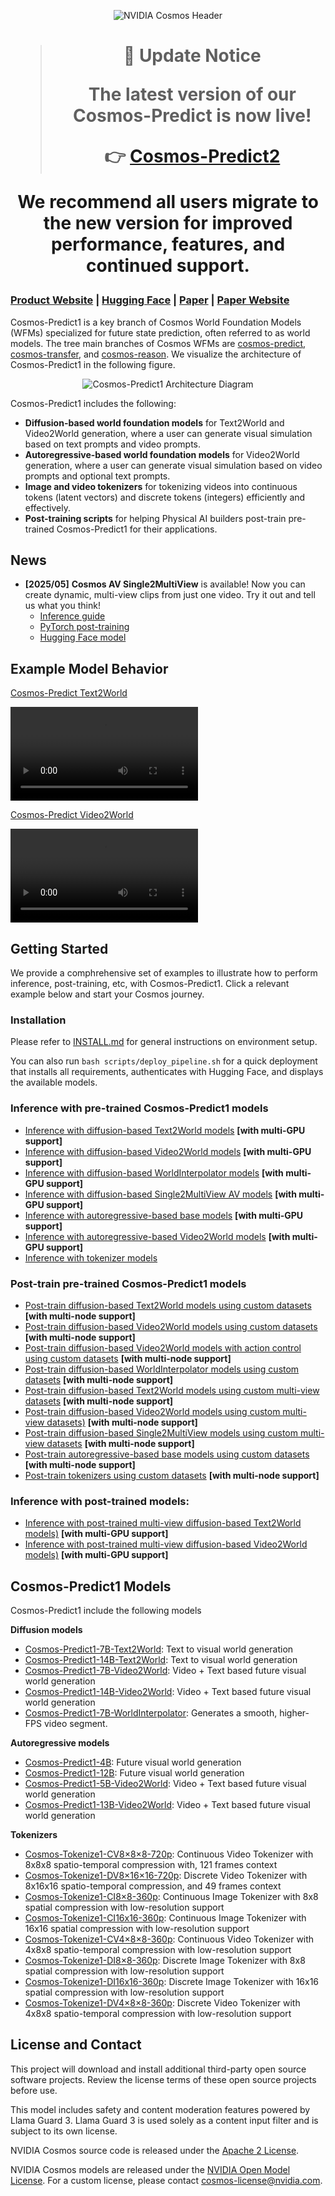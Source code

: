 <p align="center">
    <img src="assets/nvidia-cosmos-header.png" alt="NVIDIA Cosmos Header">
</p>

<h1 align="center">
    
> 🚨 **Update Notice**  
>
> The latest version of our Cosmos-Predict is now live!
>
> 👉 [**Cosmos-Predict2**](https://github.com/nvidia-cosmos/cosmos-predict2)

We recommend all users migrate to the new version for improved performance, features, and continued support.
</h1>

### [Product Website](https://www.nvidia.com/en-us/ai/cosmos/) | [Hugging Face](https://huggingface.co/collections/nvidia/cosmos-predict1-67c9d1b97678dbf7669c89a7) | [Paper](https://arxiv.org/abs/2501.03575) | [Paper Website](https://research.nvidia.com/labs/dir/cosmos-predict1)

Cosmos-Predict1 is a key branch of Cosmos World Foundation Models (WFMs) specialized for future state prediction, often referred to as world models. The tree main branches of Cosmos WFMs are [cosmos-predict](https://github.com/nvidia-cosmos/cosmos-predict1), [cosmos-transfer](https://github.com/nvidia-cosmos/cosmos-transfer1), and [cosmos-reason](https://github.com/nvidia-cosmos/cosmos-reason1). We visualize the architecture of Cosmos-Predict1 in the following figure.

<p align="center">
    <img src="assets/predict1_diagram.png" alt="Cosmos-Predict1 Architecture Diagram">
</p>


Cosmos-Predict1 includes the following:

- **Diffusion-based world foundation models** for Text2World and Video2World generation, where a user can generate visual simulation based on text prompts and video prompts.
- **Autoregressive-based world foundation models** for Video2World generation, where a user can generate visual simulation based on video prompts and optional text prompts.
- **Image and video tokenizers** for tokenizing videos into continuous tokens (latent vectors) and discrete tokens (integers) efficiently and effectively.
- **Post-training scripts** for helping Physical AI builders post-train pre-trained Cosmos-Predict1 for their applications.

## News
- **[2025/05]** **Cosmos AV Single2MultiView** is available! Now you can create dynamic, multi-view clips from just one video. Try it out and tell us what you think!  
    - [Inference guide](examples/inference_diffusion_single2multiview.md)  
    - [PyTorch post-training](examples/post-training_diffusion_single2multiview.md)  
    - [Hugging Face model](https://huggingface.co/nvidia/Cosmos-Predict1-7B-Video2World-Sample-AV-Single2MultiView)  

## Example Model Behavior

 [Cosmos-Predict Text2World](https://github.com/nvidia-cosmos/cosmos-predict1)

<video src="https://github.com/user-attachments/assets/8abcc5d0-0840-47ae-8f95-10fc0dae7092"> Your browser does not support the video tag.</video>

[Cosmos-Predict Video2World](https://github.com/nvidia-cosmos/cosmos-predict1)

<video src="https://github.com/user-attachments/assets/d598af27-55de-4bc9-b68e-24b70876be9f"> Your browser does not support the video tag. </video>

## Getting Started

We provide a comphrehensive set of examples to illustrate how to perform inference, post-training, etc, with Cosmos-Predict1. Click a relevant example below and start your Cosmos journey.

### Installation

Please refer to [INSTALL.md](INSTALL.md) for general instructions on environment setup.

You can also run `bash scripts/deploy_pipeline.sh` for a quick deployment that installs
all requirements, authenticates with Hugging Face, and displays the available models.

### Inference with pre-trained Cosmos-Predict1 models
* [Inference with diffusion-based Text2World models](/examples/inference_diffusion_text2world.md) **[with multi-GPU support]**
* [Inference with diffusion-based Video2World models](/examples/inference_diffusion_video2world.md) **[with multi-GPU support]**
* [Inference with diffusion-based WorldInterpolator models](/examples/inference_diffusion_WorldInterpolator.md) **[with multi-GPU support]**
* [Inference with diffusion-based Single2MultiView AV models](/examples/inference_diffusion_single2multiview.md) **[with multi-GPU support]**
* [Inference with autoregressive-based base models](/examples/inference_autoregressive_base.md) **[with multi-GPU support]**
* [Inference with autoregressive-based Video2World models](/examples/inference_autoregressive_video2world.md) **[with multi-GPU support]**
* [Inference with tokenizer models](/examples/inference_tokenizer.md)

### Post-train pre-trained Cosmos-Predict1 models
* [Post-train diffusion-based Text2World models using custom datasets](/examples/post-training_diffusion_text2world.md) **[with multi-node support]**
* [Post-train diffusion-based Video2World models using custom datasets](/examples/post-training_diffusion_video2world.md) **[with multi-node support]**
* [Post-train diffusion-based Video2World models with action control using custom datasets](/examples/post-training_diffusion_video2world_action.md) **[with multi-node support]**
* [Post-train diffusion-based WorldInterpolator models using custom datasets](/examples/post-training_diffusion_interpolator.md) **[with multi-node support]**
* [Post-train diffusion-based Text2World models using custom multi-view datasets](/examples/post-training_diffusion_text2world_multiview.md) **[with multi-node support]**
* [Post-train diffusion-based Video2World models using custom multi-view datasets)](/examples/post-training_diffusion_video2world_multiview.md) **[with multi-node support]**
* [Post-train diffusion-based Single2MultiView models using custom multi-view datasets](/examples/post-training_diffusion_single2multiview.md) **[with multi-node support]**
* [Post-train autoregressive-based base models using custom datasets](/examples/post-training_autoregressive_base.md) **[with multi-node support]**
* [Post-train tokenizers using custom datasets](/examples/post-training_tokenizer.md) **[with multi-node support]**

### Inference with post-trained models:
* [Inference with post-trained multi-view diffusion-based Text2World models)](/examples/inference_diffusion_text2world_multiview.md) **[with multi-GPU support]**
* [Inference with post-trained multi-view diffusion-based Video2World models)](/examples/inference_diffusion_video2world_multiview.md) **[with multi-GPU support]**


## Cosmos-Predict1 Models

Cosmos-Predict1 include the following models

**Diffusion models**

* [Cosmos-Predict1-7B-Text2World](https://huggingface.co/nvidia/Cosmos-Predict1-7B-Text2World): Text to visual world generation
* [Cosmos-Predict1-14B-Text2World](https://huggingface.co/nvidia/Cosmos-Predict1-14B-Text2World): Text to visual world generation
* [Cosmos-Predict1-7B-Video2World](https://huggingface.co/nvidia/Cosmos-Predict1-7B-Video2World): Video + Text based future visual world generation
* [Cosmos-Predict1-14B-Video2World](https://huggingface.co/nvidia/Cosmos-Predict1-14B-Video2World): Video + Text based future visual world generation
* [Cosmos-Predict1-7B-WorldInterpolator](https://huggingface.co/nvidia/Cosmos-Predict1-7B-WorldInterpolator): Generates a smooth, higher-FPS video segment.

**Autoregressive models**

* [Cosmos-Predict1-4B](https://huggingface.co/nvidia/Cosmos-Predict1-4B): Future visual world generation
* [Cosmos-Predict1-12B](https://huggingface.co/nvidia/Cosmos-Predict1-12B): Future visual world generation
* [Cosmos-Predict1-5B-Video2World](https://huggingface.co/nvidia/Cosmos-Predict1-5B-Video2World): Video + Text based future visual world generation
* [Cosmos-Predict1-13B-Video2World](https://huggingface.co/nvidia/Cosmos-Predict1-13B-Video2World): Video + Text based future visual world generation

**Tokenizers**

* [Cosmos-Tokenize1-CV8×8×8-720p](https://huggingface.co/nvidia/Cosmos-Tokenize1-CV8x8x8-720p): Continuous Video Tokenizer with 8x8x8 spatio-temporal compression with, 121 frames context
* [Cosmos-Tokenize1-DV8×16×16-720p](https://huggingface.co/nvidia/Cosmos-Tokenize1-DV8x16x16-720p): Discrete Video Tokenizer with 8x16x16 spatio-temporal compression, and 49 frames context
* [Cosmos-Tokenize1-CI8×8-360p](https://huggingface.co/nvidia/Cosmos-Tokenize1-CI8x8-360p): Continuous Image Tokenizer with 8x8 spatial compression with low-resolution support
* [Cosmos-Tokenize1-CI16x16-360p](https://huggingface.co/nvidia/Cosmos-Tokenize1-CI16x16-360p): Continuous Image Tokenizer with 16x16 spatial compression with low-resolution support
* [Cosmos-Tokenize1-CV4×8×8-360p](https://huggingface.co/nvidia/Cosmos-Tokenize1-CV4x8x8-360p): Continuous Video Tokenizer with 4x8x8 spatio-temporal compression with low-resolution support
* [Cosmos-Tokenize1-DI8×8-360p](https://huggingface.co/nvidia/Cosmos-Tokenize1-DI8x8-360p): Discrete Image Tokenizer with 8x8 spatial compression with low-resolution support
* [Cosmos-Tokenize1-DI16x16-360p](https://huggingface.co/nvidia/Cosmos-Tokenize1-DI16x16-360p): Discrete Image Tokenizer with 16x16 spatial compression with low-resolution support
* [Cosmos-Tokenize1-DV4×8×8-360p](https://huggingface.co/nvidia/Cosmos-Tokenize1-DV4x8x8-360p): Discrete Video Tokenizer with 4x8x8 spatio-temporal compression with low-resolution support

<!-- ------------------------------ -->

## License and Contact

This project will download and install additional third-party open source software projects. Review the license terms of these open source projects before use.

This model includes safety and content moderation features powered by Llama Guard 3. Llama Guard 3 is used solely as a content input filter and is subject to its own license.

NVIDIA Cosmos source code is released under the [Apache 2 License](https://www.apache.org/licenses/LICENSE-2.0).

NVIDIA Cosmos models are released under the [NVIDIA Open Model License](https://www.nvidia.com/en-us/agreements/enterprise-software/nvidia-open-model-license). For a custom license, please contact [cosmos-license@nvidia.com](mailto:cosmos-license@nvidia.com).
